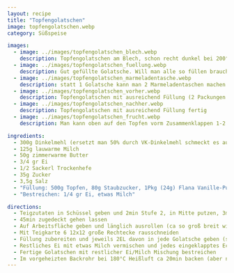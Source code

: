 ```yaml
---
layout: recipe
title: "Topfengolatschen"
image: topfengolatschen.webp
category: Süßspeise

images:
  - image: ../images/topfengolatschen_blech.webp
    description: Topfengolatschen am Blech, schon recht dunkel bei 200°C Ober/Unter 15min
  - image: ../images/topfengolatschen_fuellung.webp
    description: Gut gefüllte Golatsche. Will man alle so füllen braucht man 2 Topfenpackungen
  - image: ../images/topfengolatschen_marmeladentasche.webp
    description: statt 1 Golatsche kann man 2 Marmeladentaschen machen
  - image: ../images/topfengolatschen_vorher.webp
    description: Topfengolatschen mit ausreichend Füllung (2 Packungen Topfen) bevor sie ins Rohr kommen
  - image: ../images/topfengolatschen_nachher.webp
    description: Topfengolatschen mit ausreichend Füllung fertig
  - image: ../images/topfengolatschen_frucht.webp
    description: Man kann oben auf den Topfen vorm Zusammenklappen 1-2 Erdbeeren (oder Marillen?) legen. Passt super und ist erfrischend (ähnlich wie Marillenspitz)

ingredients:
  - 300g Dinkelmehl (ersetzt man 50% durch VK-Dinkelmehl schmeckt es auch sehr gut)
  - 125g lauwarme Milch
  - 50g zimmerwarme Butter
  - 3/4 gr Ei
  - 1/2 Sackerl Trockenhefe
  - 35g Zucker
  - 3,5g Salz
  - "Füllung: 500g Topfen, 80g Staubzucker, 1Pkg (24g) Flana Vanille-Puddingpulver, 1 Zitrone, 1 gr Ei (halbe Menge Topfen, Zucker, Puddingpulver reicht auch)"
  - "Bestreichen: 1/4 gr Ei, etwas Milch"

directions:
  - Teigzutaten in Schüssel geben und 2min Stufe 2, in Mitte putzen, 3min Stufe 3 kneten
  - 45min zugedeckt gehen lassen
  - Auf Arbeitsfläche geben und länglich ausrollen (ca so groß breit wie unsere Unterlage aber nicht ganz so hoch)
  - Mit Teigkarte 6 12x12 große Rechtecke rausschneiden
  - Füllung zubereiten und jeweils 2EL davon in jede Golatsche geben (sofort alle befüllen damit es gleichmäßig ist)
  - Restliches Ei mit etwas Milch vermischen und jedes eingeklapptes Eck mit etwas Mischung bestreichen (zuerst ein Eck in Mitte falten, bestreichen, andere Seite falten, bestreichen, 3. Eck falten und bestreichen, 4. Eck falten und bestreichen), danach mit Teigkarte auf Backpapier legen
  - Fertige Golatschen mit restlicher Ei/Milch Mischung bestreichen
  - Im vorgeheizten Backrohr bei 180°C Heißluft ca 20min backen (aber nach 15min schauen wie dunkel sie sind)
---
```

